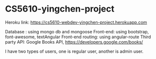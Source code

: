 # CS5610-yingchen-project
Heroku link: https://cs5610-webdev-yingchen-project.herokuapp.com

Database : using mongo db and mongoose
Front-end: using bootstrap, font-awesome, textAngular
Front-end routing: using angular-route
Third party API: Google Books API, https://developers.google.com/books/

I have two types of users, one is regular user, another is admin user.
